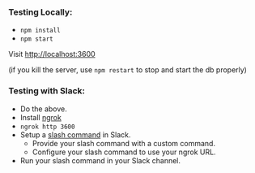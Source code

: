 ### Testing Locally:

* `npm install`
* `npm start`

Visit [http://localhost:3600](http://localhost:3600)

(if you kill the server, use `npm restart` to stop and start the db properly)

### Testing with Slack:

* Do the above.
* Install [ngrok](https://ngrok.com/download)
* `ngrok http 3600`
* Setup a [slash command](https://slack.com/apps/A0F82E8CA-slash-commands) in Slack.
  * Provide your slash command with a custom command.
  * Configure your slash command to use your ngrok URL.
* Run your slash command in your Slack channel.
